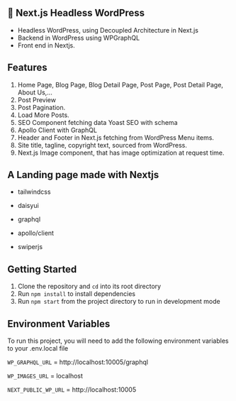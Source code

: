 
## 🎨 Next.js Headless WordPress


- Headless WordPress, using Decoupled Architecture in Next.js
- Backend in WordPress using WPGraphQL
- Front end in Nextjs.

## Features

1. Home Page, Blog Page, Blog Detail Page, Post Page, Post Detail Page, About Us,...
2. Post Preview
3. Post Pagination.
4. Load More Posts.
5. SEO Component fetching data Yoast SEO with schema
6. Apollo Client with GraphQL
7. Header and Footer in Next.js fetching from WordPress Menu items.
8. Site title, tagline, copyright text, sourced from WordPress.
9. Next.js Image component, that has image optimization at request time.
## A Landing page made with Nextjs

- tailwindcss

- daisyui

- graphql

- apollo/client

- swiperjs

 ##  Getting Started 

1. Clone the repository and `cd` into its root directory
2. Run `npm install` to install dependencies
3. Run `npm start` from the project directory to run in development mode
## Environment Variables

To run this project, you will need to add the following environment variables to your .env.local file

`WP_GRAPHQL_URL` = http://localhost:10005/graphql

`WP_IMAGES_URL`  = localhost

`NEXT_PUBLIC_WP_URL` = http://localhost:10005

